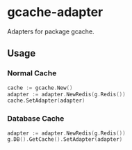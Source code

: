 # gcache-adapter
Adapters for package gcache.

## Usage

### Normal Cache

```go
cache := gcache.New()
adapter := adapter.NewRedis(g.Redis())
cache.SetAdapter(adapter)
```

### Database Cache
```go
adapter := adapter.NewRedis(g.Redis())
g.DB().GetCache().SetAdapter(adapter)
```
